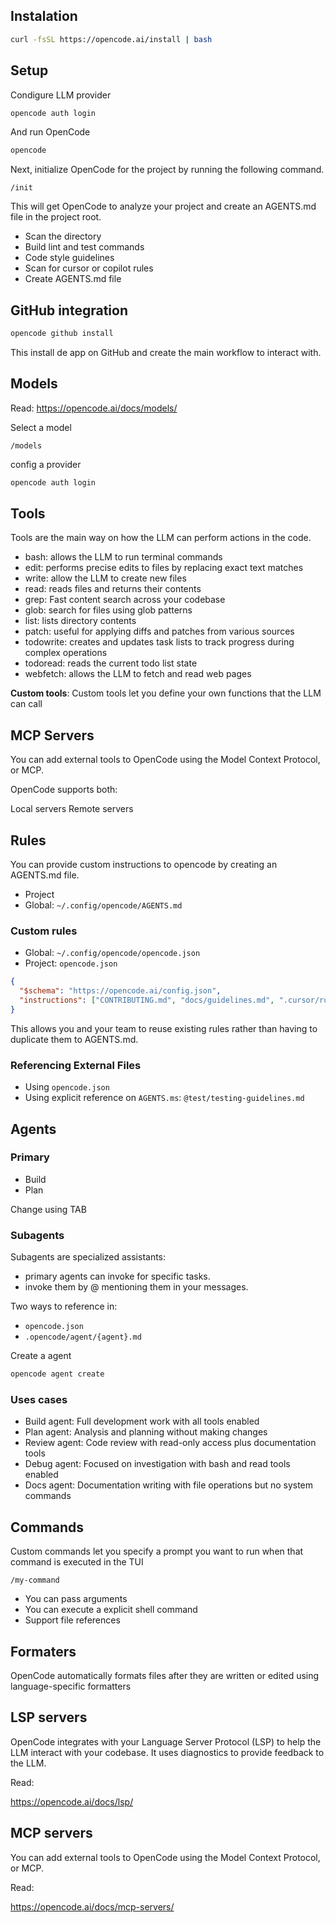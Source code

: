 ## Instalation

```bash
curl -fsSL https://opencode.ai/install | bash
```

## Setup

Condigure LLM provider

```bash
opencode auth login
```

And run OpenCode

```bash
opencode
```

Next, initialize OpenCode for the project by running the following command.

```opencode project
/init
```

This will get OpenCode to analyze your project and create an AGENTS.md file in the project root.

- Scan the directory
- Build lint and test commands
- Code style guidelines
- Scan for cursor or copilot rules
- Create AGENTS.md file

## GitHub integration

```bash
opencode github install
```

This install de app on GitHub and create the main workflow to interact with.

## Models

Read: https://opencode.ai/docs/models/

Select a model

```
/models
```

config a provider

```bash
opencode auth login
```

## Tools

Tools are the main way on how the LLM can perform actions in the code.

- bash: allows the LLM to run terminal commands
- edit: performs precise edits to files by replacing exact text matches
- write: allow the LLM to create new files
- read: reads files and returns their contents
- grep: Fast content search across your codebase
- glob: search for files using glob patterns
- list: lists directory contents
- patch: useful for applying diffs and patches from various sources
- todowrite: creates and updates task lists to track progress during complex operations
- todoread: reads the current todo list state
- webfetch: allows the LLM to fetch and read web pages

**Custom tools**:
Custom tools let you define your own functions that the LLM can call

## MCP Servers

You can add external tools to OpenCode using the Model Context Protocol, or MCP.

OpenCode supports both:

Local servers
Remote servers

## Rules

You can provide custom instructions to opencode by creating an AGENTS.md file.

- Project
- Global: `~/.config/opencode/AGENTS.md`

### Custom rules

- Global: `~/.config/opencode/opencode.json`
- Project: `opencode.json`

```json
{
  "$schema": "https://opencode.ai/config.json",
  "instructions": ["CONTRIBUTING.md", "docs/guidelines.md", ".cursor/rules/*.md"]
}
```

This allows you and your team to reuse existing rules rather than having to duplicate them to AGENTS.md.

### Referencing External Files

- Using `opencode.json`
- Using explicit reference on `AGENTS.ms`: `@test/testing-guidelines.md`


## Agents

### Primary

- Build
- Plan

Change using TAB

### Subagents

Subagents are specialized assistants:

- primary agents can invoke for specific tasks.
- invoke them by @ mentioning them in your messages.

Two ways to reference in:

- `opencode.json`
- `.opencode/agent/{agent}.md`


Create a agent

```bash
opencode agent create
```

### Uses cases

- Build agent: Full development work with all tools enabled
- Plan agent: Analysis and planning without making changes
- Review agent: Code review with read-only access plus documentation tools
- Debug agent: Focused on investigation with bash and read tools enabled
- Docs agent: Documentation writing with file operations but no system commands


## Commands

Custom commands let you specify a prompt you want to run when that command is executed in the TUI

```
/my-command
```

- You can pass arguments
- You can execute a explicit shell command
- Support file references


## Formaters

OpenCode automatically formats files after they are written or edited using language-specific formatters

## LSP servers

OpenCode integrates with your Language Server Protocol (LSP) to help the LLM interact with your codebase. It uses diagnostics to provide feedback to the LLM.

Read:

https://opencode.ai/docs/lsp/


## MCP servers

You can add external tools to OpenCode using the Model Context Protocol, or MCP.

Read:

https://opencode.ai/docs/mcp-servers/
